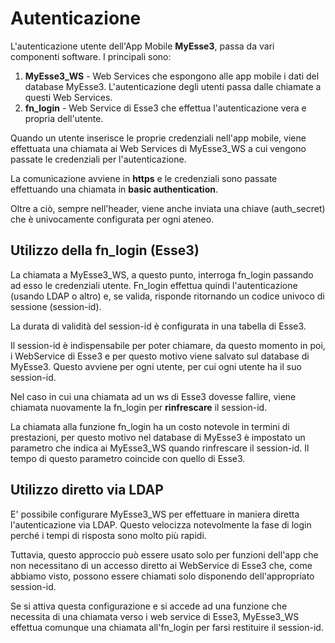# Autenticazione

L'autenticazione utente dell'App Mobile **MyEsse3**,  passa da vari componenti software. I principali sono:

1. **MyEsse3_WS** - Web Services che espongono alle app mobile i dati del database MyEsse3. L'autenticazione degli utenti passa dalle chiamate a questi Web Services.
2. **fn_login** - Web Service di Esse3 che effettua l'autenticazione vera e propria dell'utente.

Quando un utente inserisce le proprie credenziali nell'app mobile, viene effettuata una chiamata ai Web Services di MyEsse3_WS a cui vengono passate le credenziali per l'autenticazione.

La comunicazione avviene in **https** e le credenziali sono passate effettuando una chiamata in **basic authentication**.

Oltre a ciò, sempre nell'header, viene anche inviata una chiave (auth_secret) che è univocamente configurata per ogni ateneo.

Utilizzo della fn_login (Esse3)
---
La chiamata a MyEsse3_WS, a questo punto, interroga fn_login passando ad esso le credenziali utente. Fn_login effettua quindi l'autenticazione (usando LDAP o altro) e, se valida, risponde ritornando un codice univoco di sessione (session-id). 

La durata di validità del session-id è configurata in una tabella di Esse3.

Il session-id è indispensabile per poter chiamare, da questo momento in poi, i WebService di Esse3 e per questo motivo viene salvato sul database di MyEsse3.
Questo avviene per ogni utente, per cui ogni utente ha il suo session-id.

Nel caso in cui una chiamata ad un ws di Esse3 dovesse fallire, viene chiamata nuovamente la fn_login per **rinfrescare** il session-id.

La chiamata alla funzione fn_login ha un costo notevole in termini di prestazioni, per questo motivo nel database di MyEsse3 è impostato un parametro che indica ai MyEsse3_WS quando rinfrescare il session-id.
Il tempo di questo parametro coincide con quello di Esse3.

Utilizzo diretto via LDAP
---
E' possibile configurare MyEsse3_WS per effettuare in maniera diretta l'autenticazione via LDAP.
Questo velocizza notevolmente la fase di login perché i tempi di risposta sono molto più rapidi.

Tuttavia, questo approccio può essere usato solo per funzioni dell'app che non necessitano di un accesso diretto ai WebService di Esse3 che, come abbiamo visto, possono essere chiamati solo disponendo dell'appropriato session-id.

Se si attiva questa configurazione e si accede ad una funzione che necessita di una chiamata verso i web service di Esse3, MyEsse3_WS effettua comunque una chiamata all'fn_login per farsi restituire il session-id.
